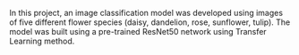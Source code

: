 
In this project, an image classification model was developed using images of five different flower species (daisy, dandelion, rose, sunflower, tulip). The model was built using a pre-trained ResNet50 network using Transfer Learning method.


